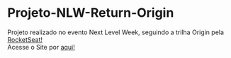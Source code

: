 # Projeto-NLW-Return-Origin
 Projeto realizado no evento Next Level Week, seguindo a trilha Origin pela [RocketSeat!](https://www.rocketseat.com.br/) <br>
 Acesse o Site por [aqui!](https://guilherme30.github.io/Projeto-NLW-Return-Origin/#home)
